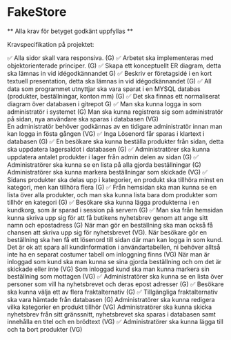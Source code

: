 # FakeStore
** Alla krav för betyget godkänt uppfyllas **

Kravspecifikation på projektet:

✅ Alla sidor skall vara responsiva. (G) 
✅ Arbetet ska implementeras med objektorienterade principer. (G)
✅ Skapa ett konceptuellt ER diagram, detta ska lämnas in vid idégodkännandet G)
✅ Beskriv er företagsidé i en kort textuell presentation, detta ska lämnas in vid idégodkännandet (G)
✅ All data som programmet utnyttjar ska vara sparat i en MYSQL databas (produkter, beställningar, konton mm) (G)
✅ Det ska finnas ett normaliserat diagram över databasen i gitrepot G)
✅ Man ska kunna logga in som administratör i systemet (G)
Man ska kunna registrera sig som administratör på sidan, nya användare ska sparas i databasen (VG)       
En administratör behöver godkännas av en tidigare administratör innan man kan logga in fösta gången (VG)
✅ Inga Lösenord får sparas i klartext i databasen (G)
✅ En besökare ska kunna beställa produkter från sidan, detta ska uppdatera lagersaldot i databasen (G)
✅ Administratörer ska kunna uppdatera antalet produkter i lager från admin delen av sidan (G)
✅ Administratörer ska kunna se en lista på alla gjorda beställningar (G)
Administratörer ska kunna markera beställningar som skickade (VG)
✅ Sidans produkter ska delas upp i kategorier, en produkt ska tillhöra minst en kategori, men kan tillhöra flera (G)
✅ Från hemsidan ska man kunna se en lista över alla produkter, och man ska kunna lista bara dom produkter som tillhör en kategori (G)
✅ Besökare ska kunna lägga produkterna i en kundkorg, som är sparad i session på servern (G)
✅ Man ska från hemsidan kunna skriva upp sig för att få butikens nyhetsbrev genom att ange sitt namn och epostadress (G)
När man gör en beställning ska man också få chansen att skriva upp sig för nyhetsbrevet (VG).
När besökare gör en beställning ska hen få ett lösenord till sidan där man kan logga in som kund. Det är ok att spara all kundinformation i användartabellen, ni behöver alltså inte ha en separat costumer tabell om inloggning finns (VG)
När man är inloggad som kund ska man kunna se sina gjorda beställning och om det är skickade eller inte (VG)
Som inloggad kund ska man kunna markera sin beställning som mottagen (VG)
✅ Administratörer ska kunna se en lista över personer som vill ha nyhetsbrevet och deras epost adresser (G)
✅ Besökare ska kunna välja ett av flera fraktalternativ (G)
✅ Tillgängliga fraktalternativ ska vara hämtade från databasen (G)
Administratörer ska kunna redigera vilka kategorier en produkt tillhör (VG)
Administratörer ska kunna skicka nyhetsbrev från sitt gränssnitt, nyhetsbrevet ska sparas i databasen samt innehålla en titel och en brödtext (VG)
✅ Administratörer ska kunna lägga till och ta bort produkter (VG)
